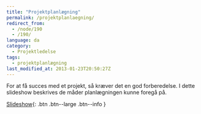 ```yaml
---
title: "Projektplanlægning"
permalink: /projektplanlaegning/
redirect_from:
  - /node/190
  - /190/
language: da
category:
  - Projektledelse
tags:
  - projektplanlægning
last_modified_at: 2013-01-23T20:50:27Z
---
```


For at få succes med et projekt, så kræver det en god forberedelse. I dette slideshow beskrives de måder planlægningen kunne foregå på.

[Slideshow](https://docs.google.com/presentation/d/18E5o1eC1PVSZrL1iwPEpP0TIfKCVMnC-p9xijg4TkPg/edit){: .btn .btn--large .btn--info }
